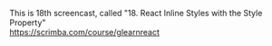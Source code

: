 This is 18th screencast, called "18. React Inline Styles with the Style Property"<br />
https://scrimba.com/course/glearnreact